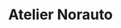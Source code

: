 ---
title: "Atelier Norauto"
url: /fleury-les-aubrais/atelier-norauto/
shop: réparation de voitures
---